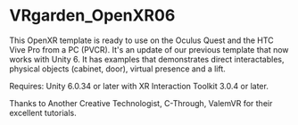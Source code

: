 # VRgarden_OpenXR06
 
This OpenXR template is ready to use on the Oculus Quest and the HTC Vive Pro from a PC (PVCR). It's an update of our previous template that now works with Unity 6. It has examples that demonstrates direct interactables, physical objects (cabinet, door), virtual presence and a lift. 

Requires: Unity 6.0.34 or later with XR Interaction Toolkit 3.0.4 or later.

Thanks to Another Creative Technologist, C-Through, ValemVR for their excellent tutorials.
